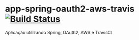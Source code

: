 # app-spring-oauth2-aws-travis   [![Build Status](https://travis-ci.org/cvinicius987/app-spring-oauth2-aws-travis.svg?branch=master)](https://travis-ci.org/cvinicius987/app-spring-oauth2-aws-travis)

Aplicação utilizando Spring, OAuth2, AWS e TravisCI
